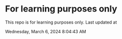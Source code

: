 # For learning purposes only
This repo is for learning purposes only.
Last updated at

Wednesday, March 6, 2024 8:04:43 AM

